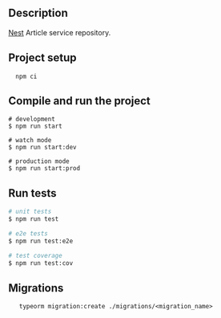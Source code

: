 ## Description

[Nest](https://github.com/nestjs/nest) Article service repository.

## Project setup

```shell
  npm ci
```

## Compile and run the project

```shell
# development
$ npm run start

# watch mode
$ npm run start:dev

# production mode
$ npm run start:prod
```

## Run tests

```bash
# unit tests
$ npm run test

# e2e tests
$ npm run test:e2e

# test coverage
$ npm run test:cov
```

## Migrations

```shell 
   typeorm migration:create ./migrations/<migration_name>
```


